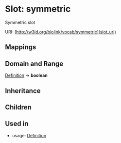# Slot: symmetric


Symmetric slot

URI: [http://w3id.org/biolink/vocab/symmetric](slot_uri)
## Mappings

## Domain and Range

[Definition](Definition.md) -> **boolean**
## Inheritance

## Children

## Used in

 *  usage: [Definition](Definition.md)
